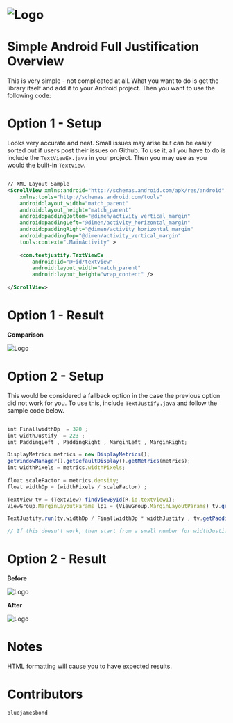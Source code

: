 ![Logo](https://raw.github.com/bluejamesbond/TextJustify-Android/master/textjustify%20design%20logo%20%5Ba%5D.png)
=======
**Simple Android Full Justification**
Overview
=======
This is very simple - not complicated at all. What you want to do is get the library itself and add it to your Android project. Then you want to use the following code:

Option 1 - Setup
=======
Looks very accurate and neat. Small issues may arise but can be easily sorted out if users post their issues on Github. To use it, all you have to do is include the `TextViewEx.java` in your project. Then you may use as you would the built-in  `TextView`.

```xml

// XML Layout Sample
<ScrollView xmlns:android="http://schemas.android.com/apk/res/android"
    xmlns:tools="http://schemas.android.com/tools"
    android:layout_width="match_parent"
    android:layout_height="match_parent"
    android:paddingBottom="@dimen/activity_vertical_margin"
    android:paddingLeft="@dimen/activity_horizontal_margin"
    android:paddingRight="@dimen/activity_horizontal_margin"
    android:paddingTop="@dimen/activity_vertical_margin"
    tools:context=".MainActivity" >
    
    <com.textjustify.TextViewEx
        android:id="@+id/textview"
        android:layout_width="match_parent"
        android:layout_height="wrap_content" />
        
</ScrollView>

```
Option 1 - Result
=======
**Comparison**

![Logo](http://i.imgur.com/2H8iRzb.png)


Option 2 - Setup
=======
This would be considered a fallback option in the case the previous option did not work for you. To use this, include `TextJustify.java` and follow the sample code below.

```js

int FinallwidthDp  = 320 ;
int widthJustify  = 223 ;
int PaddingLeft , PaddingRight , MarginLeft , MarginRight;

DisplayMetrics metrics = new DisplayMetrics();
getWindowManager().getDefaultDisplay().getMetrics(metrics);
int widthPixels = metrics.widthPixels;
  
float scaleFactor = metrics.density;
float widthDp = (widthPixels / scaleFactor) ;

TextView tv = (TextView) findViewById(R.id.textView1);
ViewGroup.MarginLayoutParams lp1 = (ViewGroup.MarginLayoutParams) tv.getLayoutParams();

TextJustify.run(tv,widthDp / FinallwidthDp * widthJustify , tv.getPaddingLeft() ,tv.getPaddingRight() , lp1.leftMargin, lp1.rightMargin);

// If this doesn't work, then start from a small number for widthJustify like 150 and move up from there to get the exact width. 

```
Option 2 - Result
=======
**Before**

![Logo](http://i.stack.imgur.com/ck0bY.png)

**After**

![Logo](http://i.stack.imgur.com/dujWm.png)

Notes
=======
HTML formatting will cause you to have expected results.

Contributors
=======

```js
bluejamesbond
```
